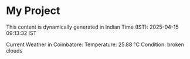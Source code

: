 # My Project

This content is dynamically generated in Indian Time (IST): 2025-04-15 09:13:32 IST


Current Weather in Coimbatore:
Temperature: 25.88 °C
Condition: broken clouds
